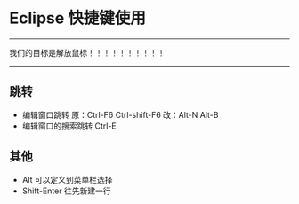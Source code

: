 # Eclipse 快捷键使用

***
我们的目标是解放鼠标！！！！！！！！！！
***

## 跳转
- 编辑窗口跳转 原：Ctrl-F6 Ctrl-shift-F6 改：Alt-N Alt-B
- 编辑窗口的搜索跳转 Ctrl-E

## 其他
- Alt 可以定义到菜单栏选择
- Shift-Enter 往先新建一行
